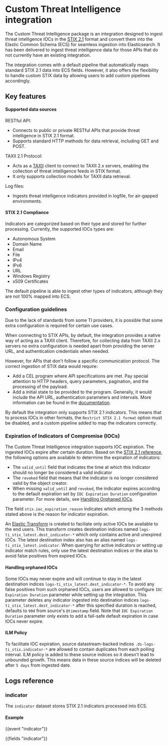 # Custom Threat Intelligence integration

The Custom Threat Intelligence package is an integration designed to ingest threat intelligence IOCs in the [STIX 2.1](https://docs.oasis-open.org/cti/stix/v2.1/os/stix-v2.1-os.html) format and convert them into the Elastic Common Schema (ECS) for seamless ingestion into Elasticsearch. It has been delivered to ingest threat intelligence data for those APIs that do not currently have an existing integration.

The integration comes with a default pipeline that automatically maps standard STIX 2.1 data into ECS fields. However, it also offers the flexibility to handle custom STIX data by allowing users to add custom pipelines accordingly.

## Key features

#### Supported data sources

RESTful API:
- Connects to public or private RESTful APIs that provide threat intelligence in STIX 2.1 format.
- Supports standard HTTP methods for data retrieval, including GET and POST.

TAXII 2.1 Protocol:
- Acts as a [TAXII](https://docs.oasis-open.org/cti/taxii/v2.1/os/taxii-v2.1-os.html) client to connect to TAXII 2.x servers, enabling the collection of threat intelligence feeds in STIX format.
- It only supports collection models for TAXII data retrieval.

Log files:
- Ingests threat intelligence indicators provided in logfile, for air-gapped environments.

#### STIX 2.1 Compliance

Indicators are categorized based on their type and stored for further processing. Currently, the supported IOCs types are:
- Autonomous System
- Domain Name
- Email
- File
- IPv4
- IPv6
- URL
- Windows Registry
- x509 Certificates

The default pipeline is able to ingest other types of indicators, although they are not 100% mapped into ECS.

### Configuration guidelines

Due to the lack of standards from some TI providers, it is possible that some extra configuration is required for certain use cases. 

When connecting to STIX APIs, by default, the integration provides a native way of acting as a TAXII client. Therefore, for collecting data from TAXII 2.x servers no extra configuration is needed apart from providing the server URL, and authentication credentials when needed.

However, for APIs that don't follow a specific communication protocol. The correct ingestion of STIX data would require:
- Add a CEL program where API specifications are met. Pay special attention to HTTP headers, query parameters, pagination, and the processing of the payload.
- Add a initial state to be provided to the program. Generally, it would include the API URL, authentication parameters and intervals. More information can be found in the [documentation](https://www.elastic.co/guide/en/beats/filebeat/current/filebeat-input-cel.html#input-state-cel).

By default the integration only supports STIX 2.1 indicators. This means that to process IOCs in other formats, the `Restrict STIX 2.1 format` option must be disabled, and a custom pipeline added to map the indicators correctly.

### Expiration of Indicators of Compromise (IOCs)

The Custom Threat Intelligence integration supports IOC expiration. The ingested IOCs expire after certain duration. Based on the [STIX 2.1 reference](https://docs.oasis-open.org/cti/stix/v2.1/os/stix-v2.1-os.html), the following options are available to determine the expiration of indicators:
- The `valid_until` field that indicates the time at which this Indicator should no longer be considered a valid indicator
- The `revoked` field that means that the indicator is no longer considered valid by the object creator.
- When missing `valid_until` and `revoked`, the indicator expires according to the default expiration set by `IOC Expiration Duration` configuration parameter. For more details, see [Handling Orphaned IOCs](#handling-orphaned-iocs).

The field `stix.ioc_expiration_reason` indicates which among the 3 methods stated above is the reason for indicator expiration.

An [Elastic Transform](https://www.elastic.co/guide/en/elasticsearch/reference/current/transforms.html) is created to faciliate only active IOCs be available to the end users. This transform creates destination indices named `logs-ti_stix_latest.dest_indicator-*` which only contains active and unexpired IOCs. The latest destination index also has an alias named `logs-ti_stix_latest.indicator`. When querying for active indicators or setting up indicator match rules, only use the latest destination indices or the alias to avoid false positives from expired IOCs.

#### Handling orphaned IOCs

Some IOCs may never expire and will continue to stay in the latest destination indices `logs-ti_stix_latest.dest_indicator-*`. To avoid any false positives from such orphaned IOCs, users are allowed to configure `IOC Expiration Duration` parameter while setting up the integration. This parameter deletes any indicator ingested into destination indices `logs-ti_stix_latest.dest_indicator-*` after this specified duration is reached, defaults to `90d` from source's `@timestamp` field. Note that `IOC Expiration Duration` parameter only exists to add a fail-safe default expiration in case IOCs never expire.

#### ILM Policy

To facilitate IOC expiration, source datastream-backed indices `.ds-logs-ti_stix.indicator-*` are allowed to contain duplicates from each polling interval. ILM policy is added to these source indices so it doesn't lead to unbounded growth. This means data in these source indices will be deleted after `5 days` from ingested date.

## Logs reference

### indicator

The `indicator` dataset stores STIX 2.1 indicators processed into ECS.

#### Example

{{event "indicator"}}

{{fields "indicator"}}
